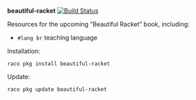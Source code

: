 **beautiful-racket** [![Build Status](https://travis-ci.org/mbutterick/pollen.svg?branch=master)](https://travis-ci.org/mbutterick/beautiful-racket)

Resources for the upcoming “Beautiful Racket” book, including:

* `#lang br` teaching language


Installation:

`raco pkg install beautiful-racket`


Update:

`raco pkg update beautiful-racket`
